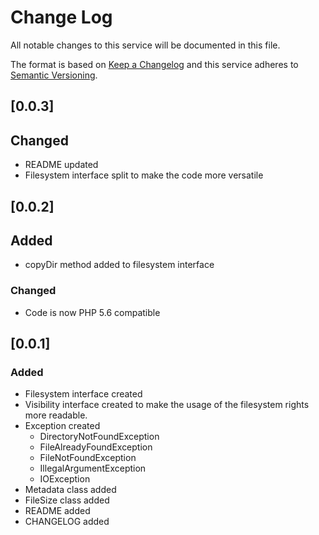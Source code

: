 # Change Log
All notable changes to this service will be documented in this file.

The format is based on [Keep a Changelog](http://keepachangelog.com/)
and this service adheres to [Semantic Versioning](http://semver.org/).

## [0.0.3]
## Changed
* README updated
* Filesystem interface split to make the code more versatile

## [0.0.2]
## Added
* copyDir method added to filesystem interface

### Changed
* Code is now PHP 5.6 compatible

## [0.0.1]
### Added
* Filesystem interface created
* Visibility interface created to make the usage of the filesystem rights more readable.
* Exception created
  * DirectoryNotFoundException
  * FileAlreadyFoundException
  * FileNotFoundException
  * IllegalArgumentException
  * IOException
* Metadata class added
* FileSize class added
* README added
* CHANGELOG added
